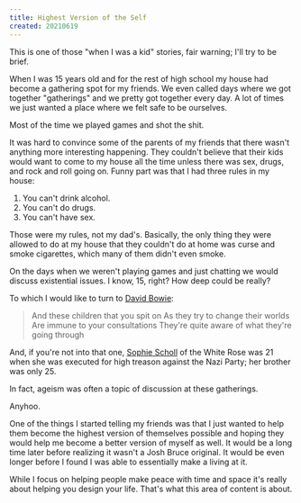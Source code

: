 ```yaml
---
title: Highest Version of the Self
created: 20210619
---
```


This is one of those "when I was a kid" stories, fair warning; I'll try to be brief.

When I was 15 years old and for the rest of high school my house had become a gathering spot for my friends. We even called days where we got together "gatherings" and we pretty got together every day. A lot of times we just wanted a place where we felt safe to be ourselves.

Most of the time we played games and shot the shit.

It was hard to convince some of the parents of my friends that there wasn't anything more interesting happening. They couldn't believe that their kids would want to come to my house all the time unless there was sex, drugs, and rock and roll going on. Funny part was that I had three rules in my house:

1. You can't drink alcohol.
2. You can't do drugs.
3. You can't have sex.

Those were my rules, not my dad's. Basically, the only thing they were allowed to do at my house that they couldn't do at home was curse and smoke cigarettes, which many of them didn't even smoke.

On the days when we weren't playing games and just chatting we would discuss existential issues. I know, 15, right? How deep could be really?

To which I would like to turn to [David Bowie](https://www.azlyrics.com/lyrics/davidbowie/changes.html):

> And these children that you spit on
> As they try to change their worlds
> Are immune to your consultations
> They're quite aware of what they're going through

And, if you're not into that one, [Sophie Scholl](https://en.wikipedia.org/wiki/Sophie_Scholl) of the White Rose was 21 when she was executed for high treason against the Nazi Party; her brother was only 25.

In fact, ageism was often a topic of discussion at these gatherings. 

Anyhoo.

One of the things I started telling my friends was that I just wanted to help them become the highest version of themselves possible and hoping they would help me become a better version of myself as well. It would be a long time later before realizing it wasn't a Josh Bruce original. It would be even longer before I found I was able to essentially make a living at it.

While I focus on helping people make peace with time and space it's really about helping you design your life. That's what this area of content is about.